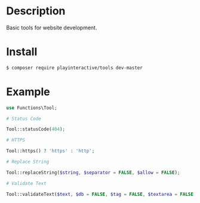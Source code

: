 # Description
Basic tools for website development.

# Install
```bash
$ composer require playinteractive/tools dev-master
```

# Example
```php
use Functions\Tool;

# Status Code

Tool::statusCode(404);

# HTTPS

Tool::https() ? 'https' : 'http';

# Replace String

Tool::replaceString($string, $separator = FALSE, $allow = FALSE);

# Validate Text

Tool::validateText($text, $db = FALSE, $tag = FALSE, $textarea = FALSE, $decoration = TRUE);
```
